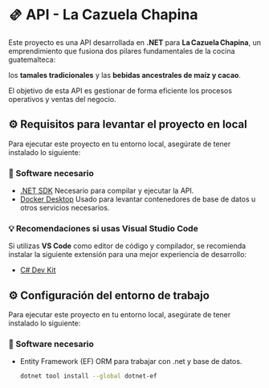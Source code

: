 # 🫔 API - La Cazuela Chapina

Este proyecto es una API desarrollada en **.NET** para **La Cazuela Chapina**, un emprendimiento que fusiona dos pilares fundamentales de la cocina guatemalteca:

los **tamales tradicionales** y las **bebidas ancestrales de maíz y cacao**.

El objetivo de esta API es gestionar de forma eficiente los procesos operativos y ventas del negocio.

## ⚙️ Requisitos para levantar el proyecto en local

Para ejecutar este proyecto en tu entorno local, asegúrate de tener instalado lo siguiente:

### 🔧 Software necesario

- [.NET SDK](https://dotnet.microsoft.com/es-es/download)
  Necesario para compilar y ejecutar la API.
- [Docker Desktop](https://www.docker.com/get-started/)
  Usado para levantar contenedores de base de datos u otros servicios necesarios.

### 💡 Recomendaciones si usas Visual Studio Code

Si utilizas **VS Code** como editor de código y compilador, se recomienda instalar la siguiente extensión para una mejor experiencia de desarrollo:

- [C# Dev Kit](https://marketplace.visualstudio.com/items?itemName=ms-dotnettools.csdevkit)

## ⚙️ Configuración del entorno de trabajo

Para ejecutar este proyecto en tu entorno local, asegúrate de tener instalado lo siguiente:

### 🔧 Software necesario

- Entity Framework (EF)
  ORM para trabajar con .net y base de datos.
  ```bash
  dotnet tool install --global dotnet-ef
  ```
